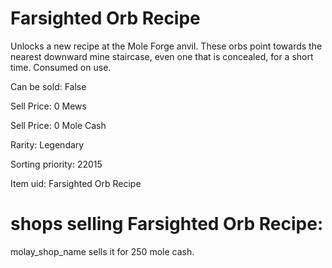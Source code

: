 # Farsighted Orb Recipe

Unlocks a new recipe at the Mole Forge anvil. These orbs point towards the nearest downward mine staircase, even one that is concealed, for a short time. Consumed on use.

Can be sold: False

Sell Price: 0 Mews

Sell Price: 0 Mole Cash

Rarity: Legendary

Sorting priority: 22015

Item uid: Farsighted Orb Recipe

# shops selling Farsighted Orb Recipe:

molay_shop_name sells it for 250 mole cash.